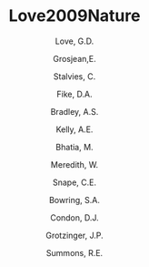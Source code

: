 ---
title: Love2009Nature
author: 
	- Love, G.D. 
	- Grosjean,E. 
	- Stalvies, C. 
	- Fike, D.A. 
	- Bradley, A.S. 
	- Kelly, A.E. 
	- Bhatia, M. 
	- Meredith, W. 
	- Snape, C.E. 
	- Bowring, S.A. 
	- Condon, D.J. 
	- Grotzinger, J.P. 
	- Summons, R.E. 
pubtitle:  "Fossil steroids record the appearance of Demosponges during the Cryogenian Period" 
journal: Nature 
volume: 457 
pages: 718-721 
year: 2009
category: publication
---
